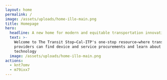 ```yaml
---
layout: home
permalink: /
image: /assets/uploads/home-illo-main.png
title: Homepage
hero:
  headline: A new home for modern and equitable transportation innovations
  text: >-
    Welcome to The Transit Stop—Cal-ITP's one-stop resource—where transportation
    providers can find device and service procurements and learn about new
    technology
  image: /assets/uploads/home-illo-main.png
actions:
  - knt7omv
  - m79ixx7
---
```

